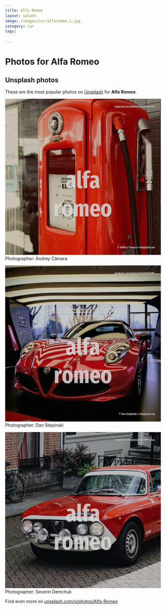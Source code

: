 ```yaml
---
title: Alfa Romeo
layout: splash
image: /images/car/alfaromeo.1.jpg
category: car
tags:

---
```

# Photos for Alfa Romeo
 
## Unsplash photos
These are the most popular photos on [Unsplash](https://unsplash.com) for **Alfa Romeo**.
 
![Alfa Romeo](/images/car/alfaromeo.1.jpg)
Photographer:  Andrey Câmara
 
![Alfa Romeo](/images/car/alfaromeo.2.jpg)
Photographer:  Dan Stepinski
 
![Alfa Romeo](/images/car/alfaromeo.3.jpg)
Photographer:  Severin Demchuk
 
Find even more on [unsplash.com/s/photos/Alfa-Romeo](https://unsplash.com/s/photos/Alfa-Romeo)
 
